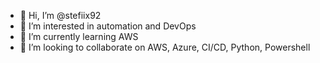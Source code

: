 - 👋 Hi, I’m @stefiix92
- 👀 I’m interested in automation and DevOps
- 🌱 I’m currently learning AWS
- 💞️ I’m looking to collaborate on AWS, Azure, CI/CD, Python, Powershell

<!---
stefiix92/stefiix92 is a ✨ special ✨ repository because its `README.md` (this file) appears on your GitHub profile.
You can click the Preview link to take a look at your changes.
--->
